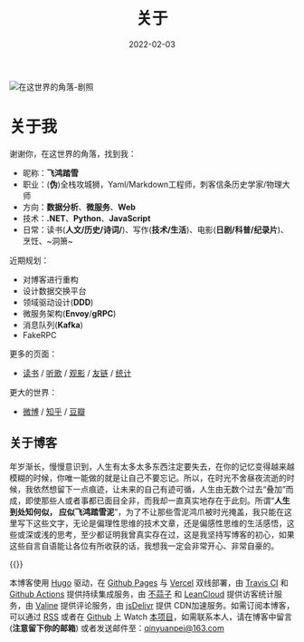 ﻿---
toc: false
slug: about
title: 关于
description: 
date: '2022-02-03'
license: CC BY-NC-ND
lastmod: '2020-10-09'
---

![在这世界的角落-剧照](https://i.loli.net/2020/02/25/S8knQoPDYct9jHq.jpg)

# 关于我
谢谢你，在这世界的角落，找到我：
* 昵称：**飞鸿踏雪**
* 职业：(**伪**)全栈攻城狮，Yaml/Markdown工程师，刺客信条历史学家/物理大师
* 方向：**数据分析**、**微服务**、**Web**
* 技术：**.NET**、**Python**、**JavaScript**
* 日常：读书(**人文/历史/诗词/**)、写作(**技术/生活**)、电影(**日剧/科普/纪录片**)、烹饪、~洞箫~

近期规划：

* 对博客进行重构
* 设计数据交换平台
* 领域驱动设计(**DDD**) 
* 微服务架构(**Envoy**/**gRPC**)
* 消息队列(**Kafka**)
* FakeRPC

更多的页面：
* [读书](/books/) / [听歌](/musics/) / [观影](/movies/) / [友链](/links/) / [统计](/statics)

更大的世界：
* [微博](https://weibo.com/1278609231/profile) / [知乎](https://www.zhihu.com/people/qinyuanpei) / [豆瓣](https://www.douban.com/people/60029335/)


## 关于博客
年岁渐长，慢慢意识到，人生有太多太多东西注定要失去，在你的记忆变得越来越模糊的时候，你唯一能做的就是让自己不要忘记。所以，在时光不舍昼夜流逝的时候，我依然想留下一点痕迹，让未来的自己有迹可循，人生由无数个过去“叠加”而成，即使那些人或者事都已面目全非，而我却一直真实地存在于此刻。所谓“**人生到处知何似， 应似飞鸿踏雪泥**”，为了不让那些雪泥鸿爪被时光掩盖，我只能在这里写下这些文字，无论是偏理性思维的技术文章，还是偏感性思维的生活感悟，这些或深或浅的思考，至少都证明我曾真实存在过，这是我坚持写博客的初心，如果这些自言自语能让各位有所收获的话，我想我一定会非常开心、非常自豪的。

{{<meting server="netease" type="song" id="1472178723">}}

本博客使用 [Hugo](https://www.gohugo.org/) 驱动，在 [Github Pages](https://pages.github.com) 与 [Vercel](https://vercel.com/) 双线部署，由 [Travis CI](https://travis-ci.org/) 和 [Github Actions](https://github.com/actions/starter-workflows) 提供持续集成服务，由 [不蒜子](http://busuanzi.ibruce.info/) 和 [LeanCloud](https://leancloud.cn/) 提供访客统计服务，由 [Valine](https://valine.js.org/) 提供评论服务，由 [jsDelivr](https://www.jsdelivr.com/) 提供 CDN加速服务。如需订阅本博客，可以通过 [RSS](https://blog.yuanpei.me/atom.xml) 或者在 [Github](https://github.com/) 上 Watch [本项目](https://github.com/qinyuanpei/qinyuanpei.github.io)，如需联系本人，请在博客中留言(**注意留下你的邮箱**) 或者发送邮件至：qinyuanpei@163.com
